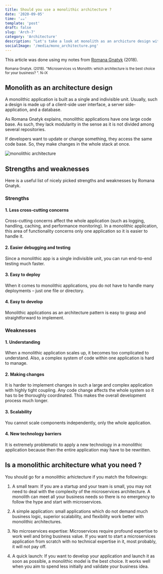 ```yaml
---
title: Should you use a monolithic architecture ?
date: '2020-09-05'
time: '☕️☕️'
template: 'post'
draft: false
slug: 'Arch-7'
category: 'Architecture'
description: "Let's take a look at monolith as an archicture design with Romana Gnatyk"
socialImage: '/media/mono_architecture.png'
---
```


This article was done using my notes from [Romana Gnatyk](https://www.n-ix.com/microservices-vs-monolith-which-architecture-best-choice-your-business/) (2018).

<sub>Romana Gnatyk. (2018). "Microservices vs Monolith: which architecture is the best choice for your business?
". N-iX</sub>

## Monolith as an architecture design

A monolithic application is built as a single and indivisible unit. Usually, such a design is made up of a client-side user interface, a server side-application, and a database.

As Romana Gnatyk explains, monolithic applications have one large code base. As such, they lack modularity in the sense as it is not divided among several repositories.

If developers want to update or change something, they access the same code base. So, they make changes in the whole stack at once.

![monolithic architecture](/media/mono_architecture.png)

## Strengths and weaknesses

Here is a useful list of nicely picked strengths and weaknesses by Romana Gnatyk.

### Strengths

#### 1. Less cross-cutting concerns

Cross-cutting concerns affect the whole application (such as logging, handling, caching, and performance monitoring). In a monolithic application, this area of functionality concerns only one application so it is easier to handle it.

#### 2. Easier debugging and testing

Since a monolithic app is a single indivisible unit, you can run end-to-end testing much faster.

#### 3. Easy to deploy

When it comes to monolithic applications, you do not have to handle many deployments – just one file or directory.

#### 4. Easy to develop

Monolithic applications as an architecture pattern is easy to grasp and straightforward to implement.

### Weaknesses

#### 1. Understanding

When a monolithic application scales up, it becomes too complicated to understand. Also, a complex system of code within one application is hard to manage.

#### 2. Making changes

It is harder to implement changes in such a large and complex application with highly tight coupling. Any code change affects the whole system so it has to be thoroughly coordinated. This makes the overall development process much longer.

#### 3. Scalability

You cannot scale components independently, only the whole application.

#### 4. New technology barriers

It is extremely problematic to apply a new technology in a monolithic application because then the entire application may have to be rewritten.

## Is a monolithic architecture what you need ? 

You should go for a monolithic arhictecture if you match the followings: 

1. A small team: If you are a startup and your team is small, you may not need to deal with the complexity of the microservices architecture. A monolith can meet all your business needs so there is no emergency to follow the hype and start with microservices.

2. A simple application: small applications which do not demand much business logic, superior scalability, and flexibility work better with monolithic architectures.

3. No microservices expertise:  Microservices require profound expertise to work well and bring business value. If you want to start a microservices application from scratch with no technical expertise in it, most probably, it will not pay off.

4. A quick launch: If you want to develop your application and launch it as soon as possible, a monolithic model is the best choice. It works well when you aim to spend less initially and validate your business idea.